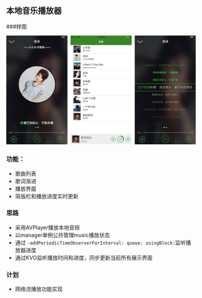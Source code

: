 ## 本地音乐播放器

###样图

![样图](https://github.com/YangKa/YKMusicPlayer/blob/master/image/image_01.png)

### 功能：

- 歌曲列表
- 歌词渐进
- 播放界面
- 简版栏和播放进度实时更新

### 思路

 - 采用AVPlayer播放本地音频
 - 以manager单例公共管理music播放状态
 - 通过 `-addPeriodicTimeObserverForInterval: queue: usingBlock:`监听播放器进度
 - 通过KVO监听播放时间和进度，同步更新当前所有展示界面
 
 
### 计划

 - 网络流播放功能实现

